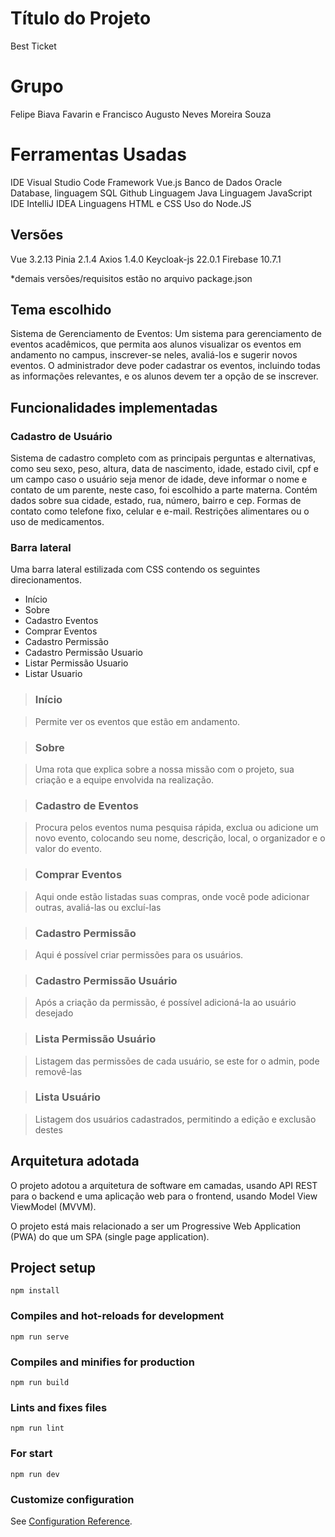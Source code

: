# Título do Projeto

Best Ticket

# Grupo

Felipe Biava Favarin e Francisco Augusto Neves Moreira Souza

# Ferramentas Usadas

IDE Visual Studio Code
Framework Vue.js
Banco de Dados Oracle Database, linguagem SQL
Github
Linguagem Java
Linguagem JavaScript
IDE IntelliJ IDEA
Linguagens HTML e CSS
Uso do Node.JS

## Versões

Vue 3.2.13
Pinia 2.1.4
Axios 1.4.0
Keycloak-js 22.0.1
Firebase 10.7.1

*demais versões/requisitos estão no arquivo package.json

## Tema escolhido

Sistema de Gerenciamento de Eventos: Um sistema para gerenciamento de eventos acadêmicos, que permita aos alunos visualizar os eventos em andamento no campus, inscrever-se neles, avaliá-los e sugerir novos eventos. O administrador deve poder cadastrar os eventos, incluindo todas as informações relevantes, e os alunos devem ter a opção de se inscrever.

## Funcionalidades implementadas

### Cadastro de Usuário

Sistema de cadastro completo com as principais perguntas e alternativas, como seu sexo, peso, altura, data de nascimento, idade, estado civil, cpf e um campo caso o usuário seja menor de idade, deve informar o nome e contato de um parente, neste caso, foi escolhido a parte materna.
Contém dados sobre sua cidade, estado, rua, número, bairro e cep.
Formas de contato como telefone fixo, celular e e-mail.
Restrições alimentares ou o uso de medicamentos.

### Barra lateral

Uma barra lateral estilizada com CSS contendo os seguintes direcionamentos.
 - Início
 - Sobre
 - Cadastro Eventos
 - Comprar Eventos
 - Cadastro Permissão
 - Cadastro Permissão Usuario
 - Listar Permissão Usuario
 - Listar Usuario

> ### Início

> Permite ver os eventos que estão em andamento.

> ### Sobre

> Uma rota que explica sobre a nossa missão com o projeto, sua criação e a equipe envolvida na realização.

> ### Cadastro de Eventos

> Procura pelos eventos numa pesquisa rápida, exclua ou adicione um novo evento, colocando seu nome, descrição, local, o organizador e o valor do evento.

> ### Comprar Eventos

> Aqui onde estão listadas suas compras, onde você pode adicionar outras, avaliá-las ou excluí-las

> ### Cadastro Permissão

> Aqui é possível criar permissões para os usuários.

> ### Cadastro Permissão Usuário

> Após a criação da permissão, é possível adicioná-la ao usuário desejado

> ### Lista Permissão Usuário

> Listagem das permissões de cada usuário, se este for o admin, pode removê-las

> ### Lista Usuário

> Listagem dos usuários cadastrados, permitindo a edição e exclusão destes

## Arquitetura adotada

O projeto adotou a arquitetura de software em camadas, usando API REST para o backend e uma aplicação web para o frontend, usando Model View ViewModel (MVVM).

O projeto está mais relacionado a ser um Progressive Web Application (PWA) do que um SPA (single page application).

## Project setup
```
npm install
```

### Compiles and hot-reloads for development
```
npm run serve
```

### Compiles and minifies for production
```
npm run build
```

### Lints and fixes files
```
npm run lint
```

### For start
```
npm run dev
```

### Customize configuration
See [Configuration Reference](https://cli.vuejs.org/config/).
